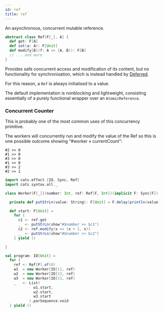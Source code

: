 ```yaml
---
id: ref
title: ref
---
```


An asynchronous, concurrent mutable reference.

```scala mdoc:silent
abstract class Ref[F[_], A] {
  def get: F[A]
  def set(a: A): F[Unit]
  def modify[B](f: A => (A, B)): F[B]
  // ... and more
}
```

Provides safe concurrent access and modification of its content, but no functionality for synchronisation, which is instead handled by [Deferred](./deferred.md).

For this reason, a `Ref` is always initialised to a value.

The default implementation is nonblocking and lightweight, consisting essentially of a purely functional wrapper over an `AtomicReference`.

### Concurrent Counter

This is probably one of the most common uses of this concurrency primitive.

The workers will concurrently run and modify the value of the Ref so this is one possible outcome showing “#worker » currentCount”:

```
#2 >> 0
#1 >> 0
#3 >> 0
#1 >> 0
#3 >> 2
#2 >> 1
```

```scala mdoc:reset:silent
import cats.effect.{IO, Sync, Ref}
import cats.syntax.all._

class Worker[F[_]](number: Int, ref: Ref[F, Int])(implicit F: Sync[F]) {

  private def putStrLn(value: String): F[Unit] = F.delay(println(value))

  def start: F[Unit] =
    for {
      c1 <- ref.get
      _  <- putStrLn(show"#$number >> $c1")
      c2 <- ref.modify(x => (x + 1, x))
      _  <- putStrLn(show"#$number >> $c2")
    } yield ()

}

val program: IO[Unit] =
  for {
    ref <- Ref[F].of(0)
    w1  = new Worker[IO](1, ref)
    w2  = new Worker[IO](2, ref)
    w3  = new Worker[IO](3, ref)
    _   <- List(
             w1.start,
             w2.start,
             w3.start
           ).parSequence.void
  } yield ()
```

